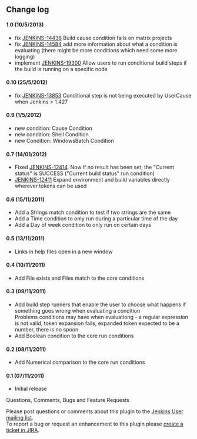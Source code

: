 ## Change log

#### 1.0 (10/5/2013)

-   fix [JENKINS-14438](https://issues.jenkins-ci.org/browse/JENKINS-14438)
    Build cause condition fails on matrix projects
-   fix
    [JENKINS-14584](https://issues.jenkins-ci.org/browse/JENKINS-14584)
    add more information about what a condition is evaluating (there
    might be more conditions which need some more logging)
-   implement
    [JENKINS-19300](https://issues.jenkins-ci.org/browse/JENKINS-19300)
    Allow users to run conditional build steps if the build is running
    on a specific node

#### 0.10 (25/5/2012)

-   fix
    [JENKINS-13853](https://issues.jenkins-ci.org/browse/JENKINS-13853)
    Conditional step is not being executed by UserCause when Jenkins \>
    1.427

#### 0.9 (1/5/2012)

-   new condition: Cause Condition
-   new condition: Shell Condition
-   new Condition: WindowsBatch Condition

#### 0.7 (14/01/2012)

-   Fixed
    [JENKINS-12414](https://issues.jenkins-ci.org/browse/JENKINS-12414).
    Now if no result has been set, the "Current status" is SUCCESS
    ("Current build status" run condition)
-   [JENKINS-12411](https://issues.jenkins-ci.org/browse/JENKINS-12411)
    Expand environment and build variables directly wherever tokens can
    be used

#### 0.6 (15/11/2011)

-   Add a Strings match condition to test if two strings are the same
-   Add a Time condition to only run during a particular time of the day
-   Add a Day of week condition to only run on certain days

#### 0.5 (13/11/2011)

-   Links in help files open in a new window

#### 0.4 (10/11/2011)

-   Add File exists and Files match to the core conditions

#### 0.3 (09/11/2011)

-   Add build step runners that enable the user to choose what happens
    if something goes wrong when evaluating a condition  
    Problems conditions may have when evaluationg - a regular expression
    is not valid, token expansion fails, expanded token expected to be a
    number, there is no spoon
-   Add Boolean condition to the core run conditions

#### 0.2 (08/11/2011)

-   Add Numerical comparison to the core run conditions

#### 0.1 (07/11/2011)

-   Initial release

Questions, Comments, Bugs and Feature Requests

Please post questions or comments about this plugin to the [Jenkins User
mailing list](http://jenkins-ci.org/content/mailing-lists).  
To report a bug or request an enhancement to this plugin please [create
a ticket in
JIRA](http://issues.jenkins-ci.org/browse/JENKINS/component/16129).
